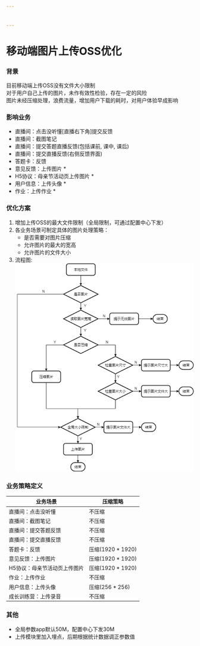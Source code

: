 ```yaml
---


---
```


<h1 id="移动端图片上传oss优化">移动端图片上传OSS优化</h1>
<h3 id="背景">背景</h3>
<p>目前移动端上传OSS没有文件大小限制<br>
对于用户自己上传的图片，未作有效性检验，存在一定的风险<br>
图片未经压缩处理，浪费流量，增加用户下载的耗时，对用户体验早成影响</p>
<h3 id="影响业务">影响业务</h3>
<ul>
<li>直播间：点击没听懂[直播右下角]提交反馈</li>
<li>直播间：截图笔记</li>
<li>直播间：提交答题直播反馈(包括课前, 课中, 课后)</li>
<li>直播间：提交直播反馈(右侧反馈界面)</li>
<li>答题卡：反馈</li>
<li>意见反馈：上传图片 *</li>
<li>H5协议：母亲节活动页上传图片 *</li>
<li>用户信息：上传头像 *</li>
<li>作业：上传作业 *</li>
</ul>
<h3 id="优化方案">优化方案</h3>
<ol>
<li>增加上传OSS的最大文件限制（全局限制，可通过配置中心下发）</li>
<li>各业务场景可制定具体的图片处理策略：
<ul>
<li>是否需要对图片压缩</li>
<li>允许图片的最大的宽高</li>
<li>允许图片的文件大小</li>
</ul>
</li>
<li>流程图:<br>
<img src="https://github.com/Ryan-Hu/DOC/raw/master/UploadImage.png" alt="enter image description here"></li>
</ol>
<h3 id="业务策略定义">业务策略定义</h3>

<table>
<thead>
<tr>
<th>业务场景</th>
<th>压缩策略</th>
</tr>
</thead>
<tbody>
<tr>
<td>直播间：点击没听懂</td>
<td>不压缩</td>
</tr>
<tr>
<td>直播间：截图笔记</td>
<td>不压缩</td>
</tr>
<tr>
<td>直播间：提交答题反馈</td>
<td>不压缩</td>
</tr>
<tr>
<td>直播间：提交直播反馈</td>
<td>不压缩</td>
</tr>
<tr>
<td>答题卡：反馈</td>
<td>压缩(1920 * 1920)</td>
</tr>
<tr>
<td>意见反馈：上传图片</td>
<td>压缩(1920 * 1920)</td>
</tr>
<tr>
<td>H5协议：母亲节活动页上传图片</td>
<td>压缩(1920 * 1920)</td>
</tr>
<tr>
<td>作业：上传作业</td>
<td>不压缩</td>
</tr>
<tr>
<td>用户信息：上传头像</td>
<td>压缩(256 * 256)</td>
</tr>
<tr>
<td>成长训练营：上传录音</td>
<td>不压缩</td>
</tr>
</tbody>
</table><h3 id="其他">其他</h3>
<ul>
<li>全局参数app默认50M，配置中心下发30M</li>
<li>上传模块里加入埋点，后期根据统计数据调正参数值</li>
</ul>

